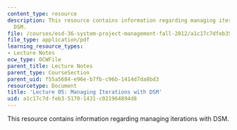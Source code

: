 ```yaml
---
content_type: resource
description: This resource contains information regarding managing iterations with
  DSM.
file: /courses/esd-36-system-project-management-fall-2012/a1c17c7dfeb351701431c021964894d8_MITESD_36F12_Lec05.pdf
file_type: application/pdf
learning_resource_types:
- Lecture Notes
ocw_type: OCWFile
parent_title: Lecture Notes
parent_type: CourseSection
parent_uid: f55a5684-e96e-b7fb-c96b-1414d7da8bd3
resourcetype: Document
title: 'Lecture 05: Managing Iterations with DSM'
uid: a1c17c7d-feb3-5170-1431-c021964894d8
---
```

This resource contains information regarding managing iterations with DSM.

